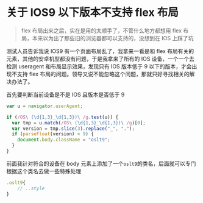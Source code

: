 # 关于 IOS9 以下版本不支持 flex 布局

> flex 布局出来之后，实在是用的太顺手了，不管什么地方都想用 flex 布局，本来以为出了那些旧的浏览器都可以支持的，没想到在 IOS 上踩了坑

测试人员告诉我说 IOS9 有一个页面布局乱了，我拿来一看是和 flex 布局有关的元素，其他的安卓机型都没有问题，于是我拿来了所有的 IOS 设备，一个一个去检测 useragent 和布局显示效果，发现只有 IOS 版本低于 9 以下的版本，才会出现不支持 flex 布局的问题。领导又说不能忽略这个问题，那就只好寻找相关的解决办法了。

首先要判断当前设备是不是 IOS 且版本是否低于 9

```js
var u = navigator.userAgent;

if (/OS\ (\d{1,3}_\d{1,3})\ /g.test(u)) {
  var tmp = u.match(/OS\ (\d{1,3}_\d{1,3})\ /g)[0];
  var version = tmp.slice(3).replace("_", ".");
  if (parseFloat(version) < 9) {
    document.body.className = "oslt9";
  }
}
```

前面我针对符合的设备在 body 元素上添加了一个`oslt9`的类名，后面就可以专门根据这个类名去做一些特殊处理

```js
.oslt9{
    // ..style
}
```
